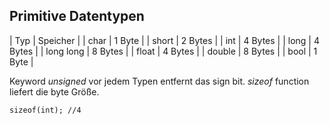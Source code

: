 ## Primitive Datentypen
| Typ       | Speicher |
| char      | 1 Byte   |
| short     | 2 Bytes  |
| int       | 4 Bytes  |
| long      | 4 Bytes  |
| long long | 8 Bytes  |
| float     | 4 Bytes  |
| double    | 8 Bytes  |
| bool      | 1 Byte   |

Keyword *unsigned* vor jedem Typen entfernt das sign bit. *sizeof* function liefert die byte Größe.
```
sizeof(int); //4
```

